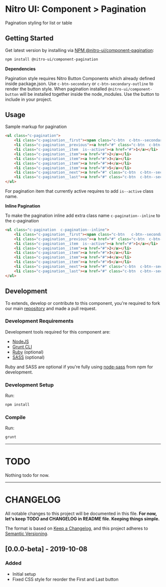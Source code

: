 # Nitro UI: Component > Pagination

Pagination styling for list or table

## Getting Started

Get latest version by installing via [NPM @nitro-ui/component-pagination](https://www.npmjs.com/package/@nitro-ui/component-pagination):

```sh
npm install @nitro-ui/component-pagination
```
**Dependencies**

Pagination style requires Nitro Button Components which already defined inside package.json. Use `c-btn-secondary` or `c-btn-secondary-outline` to render the button style. When pagination installed `@nitro-ui/component-button` will be installed together inside the node_modules. Use the button to include in your project.


## Usage

Sample markup for pagination

```html
<ul class="c-pagination">
    <li class="c-pagination__first"><span class="c-btn  c-btn--secondary-outline  is--disabled">First</span></li>
    <li class="c-pagination__previous"><a href="#" class="c-btn  c-btn--secondary-outline">Prev</a></li>
    <li class="c-pagination__item  is--active"><a href="#">1</a></li>
    <li class="c-pagination__item"><a href="#">2</a></li>
    <li class="c-pagination__item"><a href="#">3</a></li>
    <li class="c-pagination__item"><a href="#">4</a></li>
    <li class="c-pagination__item"><a href="#">5</a></li>
    <li class="c-pagination__next"><a href="#" class="c-btn  c-btn--secondary-outline">Next</a></li>
    <li class="c-pagination__last"><a href="#" class="c-btn  c-btn--secondary-outline">Last</a></li>
</ul>

```

For pagination item that currently active requires to add `is--active` class name.

**Inline Pagination**

To make the pagination inline add extra class name `c-pagination--inline` to the c-pagination

```html
<ul class="c-pagination  c-pagination--inline">
    <li class="c-pagination__first"><span class="c-btn   c-btn--secondary-outline  is--disabled">First</span></li>
    <li class="c-pagination__previous"><a href="#" class="c-btn  c-btn--secondary-outline">Prev</a></li>
    <li class="c-pagination__item  is--active"><a href="#">1</a></li>
    <li class="c-pagination__item"><a href="#">2</a></li>
    <li class="c-pagination__item"><a href="#">3</a></li>
    <li class="c-pagination__item"><a href="#">4</a></li>
    <li class="c-pagination__item"><a href="#">5</a></li>
    <li class="c-pagination__next"><a href="#" class="c-btn  c-btn--secondary-outline">Next</a></li>
    <li class="c-pagination__last"><a href="#" class="c-btn  c-btn--secondary-outline">Last</a></li>
</ul>
```



## Development

To extends, develop or contribute to this component, you're required to fork our main [repository](https://github.com/icarasia/nitro-ui) and made a pull request.

### Development Requirements

Development tools required for this component are:

- [NodeJS](https://nodejs.org/en/)
- [Grunt CLI](https://gruntjs.com)
- [Ruby](https://www.ruby-lang.org/en/) (optional)
- [SASS](https://sass-lang.com) (optional)

Ruby and SASS are optional if you're fully using [node-sass](https://github.com/sass/node-sass) from npm for development.

### Development Setup

Run:

```sh
npm install
```

### Compile

Run:

```sh
grunt
```
---

# TODO

Nothing todo for now.

---

# CHANGELOG

All notable changes to this project will be documented in this file. **For now, let's keep TODO and CHANGELOG in README file. Keeping things simple.**

The format is based on [Keep a Changelog](https://keepachangelog.com/en/1.0.0/),
and this project adheres to [Semantic Versioning](https://semver.org/spec/v2.0.0.html).

## [0.0.0-beta] - 2019-10-08
### Added
- Initial setup
- Fixed CSS style for reorder the First and Last button
